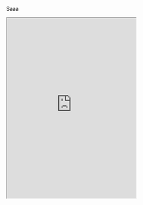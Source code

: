 Saaa


















<iframe src="https://giphy.com/embed/pWhWtKdqwOAco" width="343" height="480">
